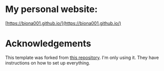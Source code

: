 # My personal website:
[https://biona001.github.io/](https://biona001.github.io/)

# Acknowledgements
This template was forked from [this repository](https://github.com/academicpages/academicpages.github.io). I'm only using it. They have instructions on how to set up everything. 